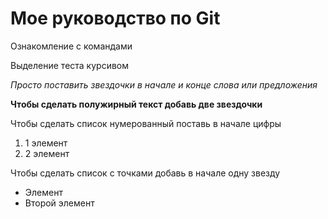 # Мое руководство по Git

Ознакомление с командами

Выделение теста курсивом

*Просто поставить звездочки в начале и конце слова или предложения*

**Чтобы сделать полужирный текст добавь две звездочки**

Чтобы сделать список нумерованный поставь в начале цифры

1. 1 элемент
2. 2 элемент

Чтобы сделать список с точками добавь в начале одну звезду 

* Элемент
* Второй элемент
